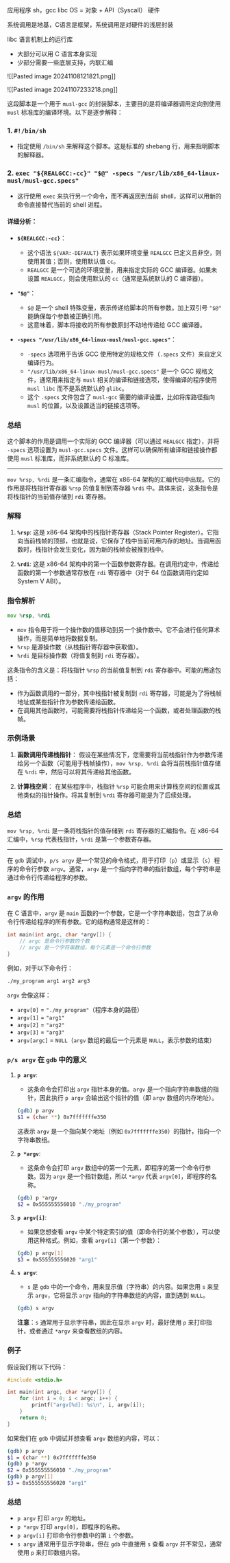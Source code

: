 应用程序
sh，gcc
libc
OS = 对象 + API（Syscall）
硬件

系统调用是地基，C语言是框架，系统调用是对硬件的浅层封装

libc 语言机制上的运行库
- 大部分可以用 C 语言本身实现
- 少部分需要一些底层支持，内联汇编

![[Pasted image 20241108121821.png]]



![[Pasted image 20241107233218.png]]

这段脚本是一个用于 `musl-gcc` 的封装脚本，主要目的是将编译器调用定向到使用 `musl` 标准库的编译环境。以下是逐步解释：

### 1. **`#!/bin/sh`**
   - 指定使用 `/bin/sh` 来解释这个脚本。这是标准的 shebang 行，用来指明脚本的解释器。

### 2. **`exec "${REALGCC:-cc}" "$@" -specs "/usr/lib/x86_64-linux-musl/musl-gcc.specs"`**
   - 这行使用 `exec` 来执行另一个命令，而不再返回到当前 shell，这样可以用新的命令直接替代当前的 shell 进程。

#### 详细分析：

- **`${REALGCC:-cc}`**：
   - 这个语法 `${VAR:-DEFAULT}` 表示如果环境变量 `REALGCC` 已定义且非空，则使用其值；否则，使用默认值 `cc`。
   - `REALGCC` 是一个可选的环境变量，用来指定实际的 GCC 编译器。如果未设置 `REALGCC`，则会使用默认的 `cc`（通常是系统默认的 C 编译器）。

- **`"$@"`**：
   - `$@` 是一个 shell 特殊变量，表示传递给脚本的所有参数。加上双引号 `"$@"` 能确保每个参数被正确引用。
   - 这意味着，脚本将接收的所有参数原封不动地传递给 GCC 编译器。

- **`-specs "/usr/lib/x86_64-linux-musl/musl-gcc.specs"`**：
   - `-specs` 选项用于告诉 GCC 使用特定的规格文件（`.specs` 文件）来自定义编译行为。
   - `"/usr/lib/x86_64-linux-musl/musl-gcc.specs"` 是一个 GCC 规格文件，通常用来指定与 `musl` 相关的编译和链接选项，使得编译的程序使用 `musl libc` 而不是系统默认的 `glibc`。
   - 这个 `.specs` 文件包含了 `musl-gcc` 需要的编译设置，比如将库路径指向 `musl` 的位置，以及设置适当的链接选项等。

### 总结

这个脚本的作用是调用一个实际的 GCC 编译器（可以通过 `REALGCC` 指定），并将 `-specs` 选项设置为 `musl-gcc.specs` 文件。这样可以确保所有编译和链接操作都使用 `musl` 标准库，而非系统默认的 C 标准库。


---

`mov %rsp, %rdi` 是一条汇编指令，通常在 x86-64 架构的汇编代码中出现。它的作用是将栈指针寄存器 `%rsp` 的值复制到寄存器 `%rdi` 中。具体来说，这条指令是将栈指针的当前值存储到 `rdi` 寄存器。

### 解释

1. **`%rsp`**: 这是 x86-64 架构中的栈指针寄存器（Stack Pointer Register）。它指向当前栈帧的顶部，也就是说，它保存了栈中当前可用内存的地址。当调用函数时，栈指针会发生变化，因为新的栈帧会被推到栈中。

2. **`%rdi`**: 这是 x86-64 架构中的第一个函数参数寄存器。在调用约定中，传递给函数的第一个参数通常存放在 `rdi` 寄存器中（对于 64 位函数调用约定如 System V ABI）。

### 指令解析

```asm
mov %rsp, %rdi
```

- `mov` 指令用于将一个操作数的值移动到另一个操作数中。它不会进行任何算术操作，而是简单地将数据复制。
- `%rsp` 是源操作数（从栈指针寄存器中获取值）。
- `%rdi` 是目标操作数（将值复制到 `rdi` 寄存器）。

这条指令的含义是：将栈指针 `%rsp` 的当前值复制到 `rdi` 寄存器中。可能的用途包括：

- 作为函数调用的一部分，其中栈指针被复制到 `rdi` 寄存器，可能是为了将栈帧地址或某些指针作为参数传递给函数。
- 在调用其他函数时，可能需要将栈指针传递给另一个函数，或者处理函数的栈帧。

### 示例场景

1. **函数调用传递栈指针**：
   假设在某些情况下，您需要将当前栈指针作为参数传递给另一个函数（可能用于栈帧操作），`mov %rsp, %rdi` 会将当前栈指针值存储在 `%rdi` 中，然后可以将其传递给其他函数。

2. **计算栈空间**：
   在某些程序中，栈指针 `%rsp` 可能会用来计算栈空间的位置或其他类似的指针操作。将其复制到 `%rdi` 寄存器可能是为了后续处理。

### 总结
`mov %rsp, %rdi` 是一条将栈指针的值存储到 `rdi` 寄存器的汇编指令。在 x86-64 汇编中，`%rsp` 代表栈指针，`%rdi` 是第一个参数寄存器。


---

在 `gdb` 调试中，`p/s argv` 是一个常见的命令格式，用于打印（`p`）或显示（`s`）程序的命令行参数 `argv`。通常，`argv` 是一个指向字符串的指针数组，每个字符串是通过命令行传递给程序的参数。

### `argv` 的作用

在 C 语言中，`argv` 是 `main` 函数的一个参数，它是一个字符串数组，包含了从命令行传递给程序的所有参数。它的结构通常是这样的：

```c
int main(int argc, char *argv[]) {
    // argc 是命令行参数的个数
    // argv 是一个字符串数组，每个元素是一个命令行参数
}
```

例如，对于以下命令行：
```bash
./my_program arg1 arg2 arg3
```

`argv` 会像这样：
- `argv[0]` = `"./my_program"`（程序本身的路径）
- `argv[1]` = `"arg1"`
- `argv[2]` = `"arg2"`
- `argv[3]` = `"arg3"`
- `argv[argc]` = `NULL`（`argv` 数组的最后一个元素是 `NULL`，表示参数的结束）

### `p/s argv` 在 `gdb` 中的意义

1. **`p argv`**:
   - 这条命令会打印出 `argv` 指针本身的值。`argv` 是一个指向字符串数组的指针，因此执行 `p argv` 会输出这个指针的值（即 `argv` 数组的内存地址）。

   ```bash
   (gdb) p argv
   $1 = (char **) 0x7fffffffe350
   ```

   这表示 `argv` 是一个指向某个地址（例如 `0x7fffffffe350`）的指针，指向一个字符串数组。

2. **`p *argv`**:
   - 这条命令会打印 `argv` 数组中的第一个元素，即程序的第一个命令行参数。因为 `argv` 是一个指针数组，所以 `*argv` 代表 `argv[0]`，即程序的名称。

   ```bash
   (gdb) p *argv
   $2 = 0x555555556010 "./my_program"
   ```

3. **`p argv[i]`**:
   - 如果您想查看 `argv` 中某个特定索引的值（即命令行的某个参数），可以使用这种格式。例如，查看 `argv[1]`（第一个参数）：
   
   ```bash
   (gdb) p argv[1]
   $3 = 0x555555556020 "arg1"
   ```

4. **`s argv`**:
   - `s` 是 `gdb` 中的一个命令，用来显示值（字符串）的内容。如果您用 `s` 来显示 `argv`，它将显示 `argv` 指向的字符串数组的内容，直到遇到 `NULL`。
   
   ```bash
   (gdb) s argv
   ```

   **注意**：`s` 通常用于显示字符串，因此在显示 `argv` 时，最好使用 `p` 来打印指针，或者通过 `*argv` 来查看数组的内容。

### 例子

假设我们有以下代码：

```c
#include <stdio.h>

int main(int argc, char *argv[]) {
    for (int i = 0; i < argc; i++) {
        printf("argv[%d]: %s\n", i, argv[i]);
    }
    return 0;
}
```

如果我们在 `gdb` 中调试并想查看 `argv` 数组的内容，可以：

```bash
(gdb) p argv
$1 = (char **) 0x7fffffffe350
(gdb) p *argv
$2 = 0x555555556010 "./my_program"
(gdb) p argv[1]
$3 = 0x555555556020 "arg1"
```

### 总结
- `p argv` 打印 `argv` 的地址。
- `p *argv` 打印 `argv[0]`，即程序的名称。
- `p argv[i]` 打印命令行参数中的第 `i` 个参数。
- `s argv` 通常用于显示字符串，但在 `gdb` 中直接用 `s` 查看 `argv` 并不常见，通常使用 `p` 来打印数组内容。